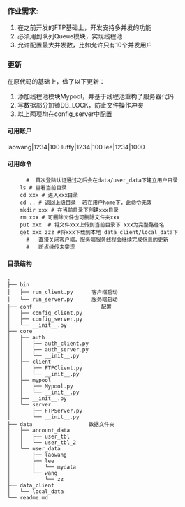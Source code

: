 ### 作业需求:

1. 在之前开发的FTP基础上，开发支持多并发的功能
2. 必须用到队列Queue模块，实现线程池
3. 允许配置最大并发数，比如允许只有10个并发用户

### 更新
在原代码的基础上，做了以下更新：
1. 添加线程池模块Mypool，并基于线程池重构了服务器代码
2. 写数据部分加锁DB_LOCK，防止文件操作冲突
3. 以上两项均在config_server中配置
    
#### 可用账户
laowang|1234|100
luffy|1234|100
lee|1234|1000

#### 可用命令
```
      #  首次登陆认证通过之后会在data/user_data下建立用户目录
    ls # 查看当前目录
    cd xxx # 进入xxx目录
    cd .. # 返回上级目录  若在用户home下，此命令无效
    mkdir xxx # 在当前目录下创建xxx目录
    rm xxx # 可删除文件也可删除文件夹xxx
    put xxx  # 将文件xxx上传到当前目录下 xxx为完整路径名
    get xxx zzz #将xxx下载到本地 data_client/local_data下
      #   直接关闭客户端，服务端服务线程会继续完成信息的更新
      #   断点续传未实现
```

#### 目录结构
```
.
├── bin
│   ├── run_client.py      客户端启动
│   └── run_server.py      服务端启动
├── conf                      配置
│   ├── config_client.py
│   ├── config_server.py
│   └── __init__.py
├── core
│   ├── auth
│   │   ├── auth_client.py
│   │   ├── auth_server.py
│   │   └── __init__.py
│   ├── client
│   │   ├── FTPClient.py
│   │   └── __init__.py
│   ├── mypool
│   │   ├── Mypool.py
│   │   └── __init__.py
│   ├── __init__.py
│   └── server
│       ├── FTPServer.py
│       └── __init__.py
├── data                  数据文件夹
│   ├── account_data
│   │   ├── user_tbl
│   │   └── user_tbl_2
│   └── user_data
│       ├── laowang
│       ├── lee
│       │   └── mydata
│       └── wang
│           └── zz
├── data_client
│   └── local_data
└── readme.md

```

